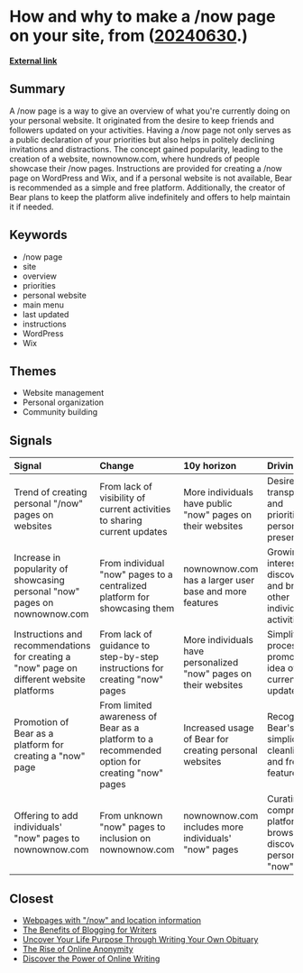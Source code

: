# __How and why to make a /now page on your site__, from ([20240630](https://kghosh.substack.com/p/20240630).)

__[External link](https://sive.rs/now2)__



## Summary

A /now page is a way to give an overview of what you're currently doing on your personal website. It originated from the desire to keep friends and followers updated on your activities. Having a /now page not only serves as a public declaration of your priorities but also helps in politely declining invitations and distractions. The concept gained popularity, leading to the creation of a website, nownownow.com, where hundreds of people showcase their /now pages. Instructions are provided for creating a /now page on WordPress and Wix, and if a personal website is not available, Bear is recommended as a simple and free platform. Additionally, the creator of Bear plans to keep the platform alive indefinitely and offers to help maintain it if needed.

## Keywords

* /now page
* site
* overview
* priorities
* personal website
* main menu
* last updated
* instructions
* WordPress
* Wix

## Themes

* Website management
* Personal organization
* Community building

## Signals

| Signal                                                                                    | Change                                                                                        | 10y horizon                                                      | Driving force                                                                       |
|:------------------------------------------------------------------------------------------|:----------------------------------------------------------------------------------------------|:-----------------------------------------------------------------|:------------------------------------------------------------------------------------|
| Trend of creating personal "/now" pages on websites                                       | From lack of visibility of current activities to sharing current updates                      | More individuals have public "now" pages on their websites       | Desire for transparency and prioritization in personal online presence              |
| Increase in popularity of showcasing personal "now" pages on nownownow.com                | From individual "now" pages to a centralized platform for showcasing them                     | nownownow.com has a larger user base and more features           | Growing interest in discovering and browsing other individuals' activities          |
| Instructions and recommendations for creating a "now" page on different website platforms | From lack of guidance to step-by-step instructions for creating "now" pages                   | More individuals have personalized "now" pages on their websites | Simplifying the process and promoting the idea of sharing current updates           |
| Promotion of Bear as a platform for creating a "now" page                                 | From limited awareness of Bear as a platform to a recommended option for creating "now" pages | Increased usage of Bear for creating personal websites           | Recognition of Bear's simplicity, cleanliness, and free features                    |
| Offering to add individuals' "now" pages to nownownow.com                                 | From unknown "now" pages to inclusion on nownownow.com                                        | nownownow.com includes more individuals' "now" pages             | Curating a comprehensive platform for browsing and discovering personal "now" pages |

## Closest

* [Webpages with "/now" and location information](775f5098e912a79970d07484b15ebfa5)
* [The Benefits of Blogging for Writers](6b3692a1d1a6c0c95fdf258204f85ebb)
* [Uncover Your Life Purpose Through Writing Your Own Obituary](79a6611a5ca08000186de0aab21aba26)
* [The Rise of Online Anonymity](52a829c92d96543f396d37b44440c475)
* [Discover the Power of Online Writing](46b4e8c6a339d8aca69fb892aae8f981)